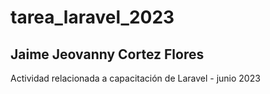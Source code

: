 # tarea_laravel_2023
## Jaime Jeovanny Cortez Flores
Actividad relacionada a capacitación de Laravel - junio 2023
